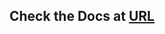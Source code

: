 ## Check the Docs at [URL](/https://docs.abhi8290.in/Learning/Computer%20Science/Languages/Java/Learning%20Java%20Day%201/)

